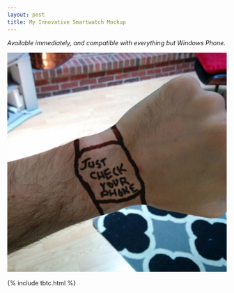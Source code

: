```yaml
---
layout: post
title: My Innovative Smartwatch Mockup
---
```


*Available immediately, and compatible with everything but Windows Phone.*

![Smarterwatch](/assets/2014-05-20-smartwatch.webp)

{% include tbtc.html %}
